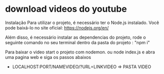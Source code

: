 # download videos do youtube


Instalação
Para utilizar o projeto, é necessário ter o Node.js instalado. Você pode baixá-lo no site oficial: https://nodejs.org/en/

Além disso, é necessário instalar as dependencias do projeto, rode o seguinte comando no seu terminal dentro da pasta do projeto : "npm i"

Para baixar o video start o projeto com nodemon. ou node index.js e abra uma pagina web e siga os passos abaixos 
 * LOCALHOST:PORT/NAMEVIDEO/?URL=LINKVIDEO   => PASTA VIDEO 

